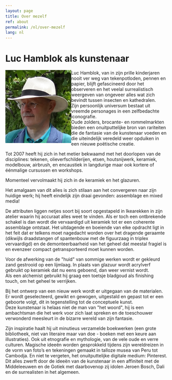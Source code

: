 ```yaml
---
layout: page
title: Over mezelf
ref: about
permalink: /nl/over-mezelf
lang: nl
---
```


# Luc Hamblok als kunstenaar

<img src="/assets/luc-hamblok.jpg" alt="Luc Hamblok" title="Luc Hamblok" align="left"> Luc Hamblok, van in zijn prille kinderjaren nooit ver weg van tekenpotloden, pennen en papier, blijft gefascineerd door het observeren en het veelal surrealistisch weergeven van ongeveer alles wat zich bevindt tussen insecten en kathedralen.  
Zijn persoonlijk universum bestaat uit vreemde personages in een zelfbedachte iconografie.  
Oude zolders, brocante- en rommelmarkten bieden een onuitputtelijke bron van rariteiten die de fantasie van de kunstenaar voeden en die uiteindelijk veredeld weer opduiken in een nieuwe poëtische creatie.

Tot 2007 heeft hij zich in het metier bekwaamd met het doorlopen van de disciplines: tekenen, olieverfschilderijen, etsen, houtsnijwerk, keramiek, modelbouw, airbrush, en encaustiek in langdurige maar ook kortere of éénmalige cursussen en workshops.

Momenteel vervolmaakt hij zich in de keramiek en het glazuren.

Het amalgaam van dit alles is zich stilaan aan het convergeren naar zijn huidige werk; hij heeft eindelijk zijn draai gevonden: assemblage en mixed media!

De attributen liggen netjes soort bij soort opgestapeld in Ikearekken in zijn atelier waarin hij accuraat alles weet te vinden. Als er toch een ontbrekende schakel is dan wordt die vervaardigd uit keramiek tot er een coherente assemblage ontstaat. Het uitdagende en boeiende van elke opdracht ligt in het feit dat er telkens moet nagedacht worden over het dragende geraamte (dikwijls draadstangen of spantenbouw met de figuurzaag in triplex vervaardigd) en de demonteerbaarheid van het geheel dat meestal fragiel is en evenzeer compact getransporteerd moet kunnen worden.

Voor de afwerking van de "huid" van sommige werken wordt er gekleurd zand gestrooid op een lijmlaag. In plaats van glazuur wordt acrylverf gebruikt op keramiek dat nu eens geboend, dan weer vernist wordt.  
Als een alchemist gebruikt hij graag een toetsje bladgoud als finishing touch, om het geheel te verrijken.

Bij het ontwerp van een nieuw werk wordt er uitgegaan van de materialen. Er wordt geselecteerd, gewikt en gewogen, uitgestald en gepast tot er een geboorte volgt, dit in tegenstelling tot de conceptuele kunst.  
Deze kunstenaar is helaas niet de man van "het woord", hij is een ambachtsman die het werk voor zich laat spreken en de toeschouwer verwonderd meesleurt in de bizarre wereld van zijn fantasie.

Zijn inspiratie haalt hij uit minutieus verzamelde boekwerken (een grote bibliotheek, niet van literaire maar van doe - boeken met een keure aan illustraties). Ook uit etnografie en mythologie, van de vele oude en verre culturen. Magische ideeën worden gesprokkeld tijdens zijn wereldreizen in de vorm van foto’s en tekeningen gemaakt in talloze musea van Peru tot Cambodja. En niet te vergeten, het onuitputtelijke digitale medium: Pinterest.  
Dit alles zwerft door de ideeën van de kunstenaar in een affiniteit met de Middeleeuwen en de Gotiek met daarbovenop zij idolen Jeroen Bosch, Dali en de surrealisten in het algemeen.

